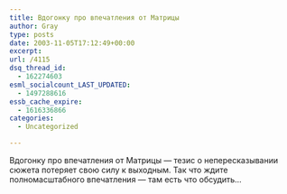 ```yaml
---
title: Вдогонку про впечатления от Матрицы
author: Gray
type: posts
date: 2003-11-05T17:12:49+00:00
excerpt:
url: /4115
dsq_thread_id:
  - 162274603
esml_socialcount_LAST_UPDATED:
  - 1497288616
essb_cache_expire:
  - 1616336866
categories:
  - Uncategorized

---
```








Вдогонку про впечатления от Матрицы &#8212; тезис о непересказывании сюжета потеряет свою силу к выходным. Так что ждите полномасштабного впечатления &#8212; там есть что обсудить&#8230;